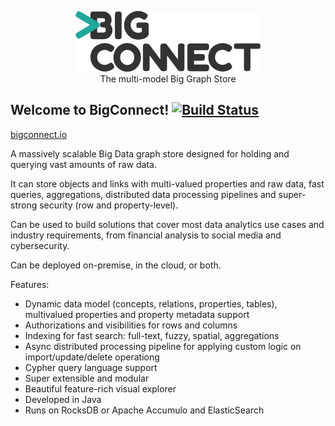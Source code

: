 <p align="center">
  <img src="docs/logo.png"/>
  <br>
  The multi-model Big Graph Store<br>
</p>

Welcome to BigConnect! [![Build Status](https://travis-ci.com/bigconnect/bigconnect.svg?branch=master)](https://travis-ci.com/bigconnect/bigconnect)
----------------------
[bigconnect.io](https://bigconnect.io)

A massively scalable Big Data graph store designed for holding and querying vast amounts of raw data. 

It can store objects and links with multi-valued properties and raw data, fast queries, aggregations, distributed data processing pipelines and super-strong security (row and property-level).

Can be used to build solutions that cover most data analytics use cases and industry requirements, from financial analysis to social media and cybersecurity. 

Can be deployed on-premise, in the cloud, or both.

Features:

* Dynamic data model (concepts, relations, properties, tables), multivalued properties and property metadata support
* Authorizations and visibilities for rows and columns
* Indexing for fast search: full-text, fuzzy, spatial, aggregations
* Async distributed processing pipeline for applying custom logic on import/update/delete operationg
* Cypher query language support
* Super extensible and modular
* Beautiful feature-rich visual explorer
* Developed in Java
* Runs on RocksDB or Apache Accumulo and ElasticSearch

